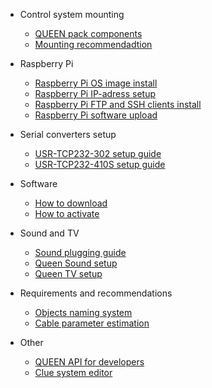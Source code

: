 - Control system mounting  

  - [QUEEN pack components](queen_pack)    
  - [Mounting recommendadtion](cs_mount)

- Raspberry Pi

  - [Raspberry Pi OS image install](rpi_image_upload)  
  - [Raspberry Pi IP-adress setup](rpi_ip_setup) 
  - [Raspberry Pi FTP and SSH clients install](rpi_ftp_ssh_setup)  
  - [Raspberry Pi software upload](rpi_soft_install)

- Serial converters setup

  - [USR-TCP232-302 setup guide](hw_setup_usr_tcp232_302)  
  - [USR-TCP232-410S setup guide](hw_setup_usr_tcp232_410s)

- Software

  - [How to download](queen_software)
  - [How to activate](queen_software_activate)

- Sound and TV

  - [Sound plugging guide](hw_plug_sound)
  - [Queen Sound setup](soft_queen_sound)
  - [Queen TV setup](soft_queen_tv)

- Requirements and recommendations

  - [Objects naming system](reqs_object_naming)
  - [Cable parameter estimation](reqs_cable_cut)

- Other

  - [QUEEN API for developers](dev_api)
  - [Clue system editor](soft_studio_clues)
